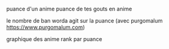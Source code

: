 puance d'un anime
puance de tes gouts en anime

le nombre de ban worda agit sur la puance (avec purgomalum https://www.purgomalum.com)

graphique des anime rank par puance

